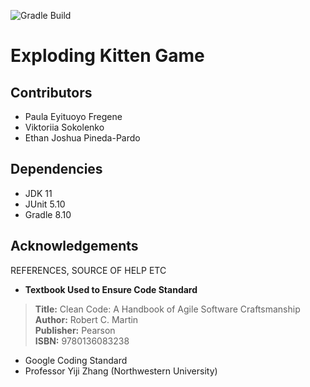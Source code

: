 ![Gradle Build](https://github.com/nu-cs-sqe/course-project-20242510-team-05/actions/workflows/main.yml/badge.svg)

# Exploding Kitten Game


## Contributors

- Paula Eyituoyo Fregene
- Viktoriia Sokolenko
- Ethan Joshua Pineda-Pardo

## Dependencies

- JDK 11
- JUnit 5.10
- Gradle 8.10

## Acknowledgements

REFERENCES, SOURCE OF HELP ETC

* **Textbook Used to Ensure Code Standard** <br>
>**Title:** Clean Code: A Handbook of Agile Software Craftsmanship <br>
**Author:** Robert C. Martin <br>
**Publisher:** Pearson <br>
**ISBN:** 9780136083238

* Google Coding Standard
* Professor Yiji Zhang (Northwestern University)


